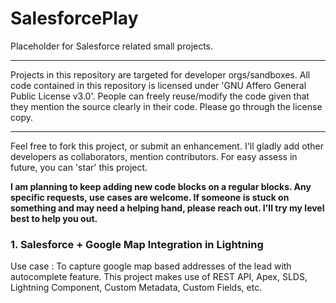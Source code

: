 # SalesforcePlay
Placeholder for Salesforce related small projects.

**********************************************************************
Projects in this repository are targeted for developer orgs/sandboxes.
All code contained in this repository is licensed under 'GNU Affero General Public License v3.0'. People can freely reuse/modify the code given that they mention the source clearly in their code. Please go through the license copy.
**********************************************************************

Feel free to fork this project, or submit an enhancement. I'll gladly add other developers as collaborators, mention contributors.
For easy assess in future, you can 'star' this project.

**I am planning to keep adding new code blocks on a regular blocks. Any specific requests, use cases are welcome.
If someone is stuck on something and may need a helping hand, please reach out. I'll try my level best to help you out.**

### 1. Salesforce + Google Map Integration in Lightning
Use case : To capture google map based addresses of the lead with autocomplete feature. 
This project makes use of REST API, Apex, SLDS, Lightning Component, Custom Metadata, Custom Fields, etc.
